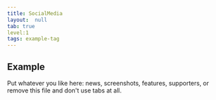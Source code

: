 ```yaml
---
title: SocialMedia
layout:  null
tab: true
level:1
tags: example-tag
---
```


## Example

Put whatever you like here: news, screenshots, features, supporters, or remove this file and don't use tabs at all.
